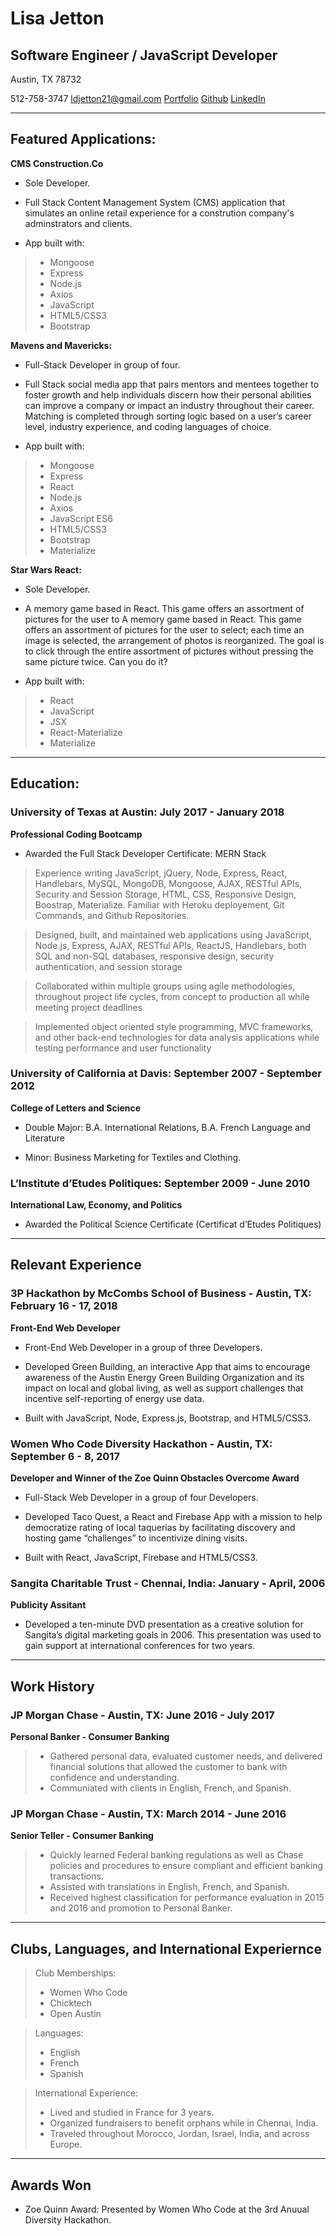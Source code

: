 # **Lisa Jetton**
## **Software Engineer / JavaScript Developer**

Austin, TX 78732

512-758-3747
[ldjetton21@gmail.com](ldjetton21@gmail.com)
[Portfolio](http://lisajetton.com)
[Github](https://github.com/JettTech/)
[LinkedIn](https://www.linkedin.com/in/lisa-jetton/)

- - - -
 ## Featured Applications: ##
 
**CMS Construction.Co** 
- Sole Developer. 

- Full Stack Content Management System (CMS) application that simulates an online retail experience for a constrution company's adminstrators and clients.

- App built with:
>- Mongoose
>- Express
>- Node.js
>- Axios
>- JavaScript
>- HTML5/CSS3
>- Bootstrap

**Mavens and Mavericks:** 
- Full-Stack Developer in group of four. 

- Full Stack social media app that pairs mentors and mentees together to foster growth and help individuals discern how their personal abilities can improve a company or impact an industry throughout their career. Matching is completed through sorting logic based on a user’s career level, industry experience, and coding languages of choice.

- App built with:
>- Mongoose
>- Express
>- React
>- Node.js
>- Axios
>- JavaScript ES6
>- HTML5/CSS3
>- Bootstrap
>- Materialize

**Star Wars React:**
- Sole Developer. 

- A memory game based in React. This game offers an assortment of pictures for the user to A memory game based in React. This game offers an assortment of pictures for the user to select; each time an image is selected, the arrangement of photos is reorganized. The goal is to click through the entire assortment of pictures without pressing the same picture twice. Can you do it? 

- App built with:
>- React
>- JavaScript
>- JSX
>- React-Materialize
>- Materialize

- - - -
 ## Education: ##

### **University of Texas at Austin:  July 2017 - January 2018**
**Professional Coding Bootcamp**

- Awarded the Full Stack Developer Certificate: MERN Stack

>Experience writing JavaScript, jQuery, Node, Express, React, Handlebars, MySQL, MongoDB, Mongoose, AJAX, RESTful APIs, Security and Session Storage, HTML, CSS, Responsive Design, Boostrap, Materialize. Familiar with Heroku deployement, Git Commands, and Github Repositories.

>Designed, built, and maintained web applications using JavaScript, Node.js, Express, AJAX, RESTful APIs, ReactJS, Handlebars, both SQL and non-SQL databases, responsive design, security authentication, and session storage

>Collaborated within multiple groups using agile methodologies, throughout project life cycles, from concept to production all while meeting project deadlines

>Implemented object oriented style programming, MVC frameworks, and other back-end technologies for data analysis applications while testing performance and user functionality

### **University of California at Davis: September 2007 - September 2012**
**College of Letters and Science**

- Double Major: B.A. International Relations, B.A. French Language and Literature 

- Minor: Business Marketing for Textiles and Clothing.

### **L’Institute d’Etudes Politiques: September 2009 - June 2010**
**International Law, Economy, and Politics**

- Awarded the Political Science Certificate (Certificat d’Etudes Politiques)

- - - -
## **Relevant Experience**

### **3P Hackathon by McCombs School of Business - Austin, TX: February 16 - 17, 2018**
**Front-End Web Developer**
- Front-End Web Developer in a group of three Developers.

- Developed Green Building, an interactive App that aims to encourage awareness of the Austin Energy Green Building Organization and its impact on local and global living, as well as support challenges that incentive self-reporting of energy use data.

- Built with JavaScript, Node, Express.js, Bootstrap, and HTML5/CSS3.

### **Women Who Code Diversity Hackathon - Austin, TX: September 6 - 8, 2017**
**Developer and Winner of the Zoe Quinn Obstacles Overcome Award**
- Full-Stack Web Developer in a group of four Developers.

- Developed Taco Quest, a React and Firebase App with a mission to help democratize rating of local taquerias by facilitating discovery and hosting game “challenges” to incentivize dining visits.

- Built with React, JavaScript, Firebase and HTML5/CSS3.

### **Sangita Charitable Trust - Chennai, India: January - April, 2006**
**Publicity Assitant**
- Developed a ten-minute DVD presentation as a creative solution for Sangita’s digital marketing goals in 2006.  This presentation was used to gain support at international conferences for two years.

- - - -
## **Work History**

### **JP Morgan Chase - Austin, TX: June 2016 - July 2017**
**Personal Banker - Consumer Banking**
>- Gathered personal data, evaluated customer needs, and delivered financial solutions that allowed the customer to bank with confidence and understanding.
>- Communiated with clients in English, French, and Spanish. 

### **JP Morgan Chase - Austin, TX: March 2014 - June 2016**
**Senior Teller - Consumer Banking**
>- Quickly learned Federal banking regulations as well as Chase policies and procedures to ensure compliant and efficient banking transactions.
>- Assisted with translations in English, French, and Spanish. 
>- Received highest classification for performance evaluation in 2015 and 2016 and promotion to Personal Banker.
 
 - - - -
## Clubs, Languages, and International Experiernce ##
>Club Memberships:
 >- Women Who Code
 >- Chicktech
 >- Open Austin
 
>Languages: 
 >- English
 >- French
 >- Spanish
 
>International Experience: 
 >- Lived and studied in France for 3 years. 
 >- Organized fundraisers to benefit orphans while in Chennai, India.  
 >- Traveled throughout Morocco, Jordan, Israel, India, and across Europe.
  
 - - - -
## Awards Won ##
- Zoe Quinn Award: Presented by Women Who Code at the 3rd Anuual Diversity Hackathon.
 
